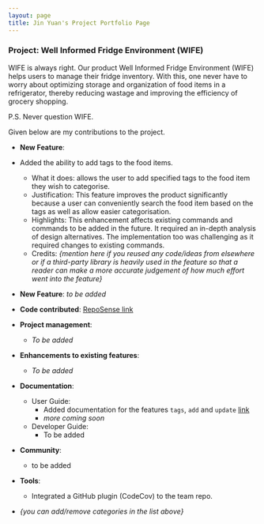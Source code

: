 ```yaml
---
layout: page
title: Jin Yuan's Project Portfolio Page
---
```


### Project: Well Informed Fridge Environment (WIFE)
WIFE is always right. Our product Well Informed Fridge Environment (WIFE) helps users to manage their fridge inventory.
With this, one never have to worry about optimizing storage and organization of food items in a refrigerator, thereby reducing 
wastage and improving the efficiency of grocery shopping.

P.S. Never question WIFE.

Given below are my contributions to the project.

* **New Feature**: 
* Added the ability to add tags to the food items.
  * What it does: allows the user to add specified tags to the food item they wish to categorise.
  * Justification: This feature improves the product significantly because a user can conveniently search the food item based on the tags as well as allow easier categorisation.
  * Highlights: This enhancement affects existing commands and commands to be added in the future. It required an in-depth analysis of design alternatives. The implementation too was challenging as it required changes to existing commands.
  * Credits: *{mention here if you reused any code/ideas from elsewhere or if a third-party library is heavily used in the feature so that a reader can make a more accurate judgement of how much effort went into the feature}*

* **New Feature**: *to be added*

* **Code contributed**: [RepoSense link](https://nus-cs2103-ay2223s2.github.io/tp-dashboard/?search=jnjy&breakdown=true&sort=groupTitle&sortWithin=title&since=2023-02-17&timeframe=commit&mergegroup=&groupSelect=groupByRepos&checkedFileTypes=docs~functional-code~test-code~other)

* **Project management**:
  * *To be added*

* **Enhancements to existing features**:
  * *To be added*

* **Documentation**:
  * User Guide:
    * Added documentation for the features `tags`, `add` and `update` [link](https://docs.google.com/document/d/1MQun8t0bxWSTK7mvMVGaFhbeXMVMyw60-daNUtj52Lw/edit?usp=sharing)
    * *more coming soon*
  * Developer Guide:
    * To be added

* **Community**:
  * to be added

* **Tools**:
  * Integrated a GitHub plugin (CodeCov) to the team repo.

* _{you can add/remove categories in the list above}_
